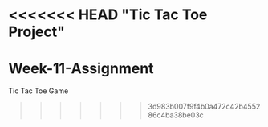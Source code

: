 <<<<<<< HEAD
"Tic Tac Toe Project" 
=======
# Week-11-Assignment
Tic Tac Toe Game
>>>>>>> 3d983b007f9f4b0a472c42b455286c4ba38be03c
